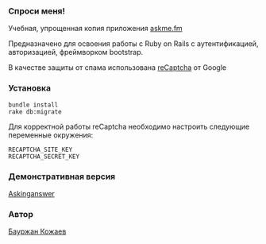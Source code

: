 ### Спроси меня!

Учебная, упрощенная копия приложения [askme.fm](http://askme.fm/)

Предназначено для освоения работы с Ruby on Rails с аутентификацией, авторизацией, фреймворком bootstrap.

В качестве защиты от спама использована [reCaptcha](https://www.google.com/recaptcha/intro/v3beta.html) от Google

### Установка

    bundle install
    rake db:migrate

Для корректной работы reCaptcha необходимо настроить следующие переменные окружения:

    RECAPTCHA_SITE_KEY
    RECAPTCHA_SECRET_KEY
    
### Демонстративная версия
 [Askinganswer](https://askinganswer.herokuapp.com/)
### Автор
 [Бауржан Кожаев](https://www.linkedin.com/in/baur-kozhaev-80a277162/)
